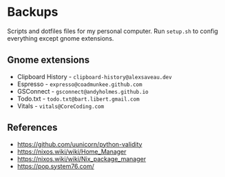 # Backups

Scripts and dotfiles files for my personal computer. Run `setup.sh` to config everything except gnome extensions.

## Gnome extensions

- Clipboard History - `clipboard-history@alexsaveau.dev`
- Espresso - `expresso@coadmunkee.github.com`
- GSConnect - `gsconnect@andyholmes.github.io`
- Todo.txt - `todo.txt@bart.libert.gmail.com`
- Vitals - `vitals@CoreCoding.com`

## References

- <https://github.com/uunicorn/python-validity>
- <https://nixos.wiki/wiki/Home_Manager>
- <https://nixos.wiki/wiki/Nix_package_manager>
- <https://pop.system76.com/>
